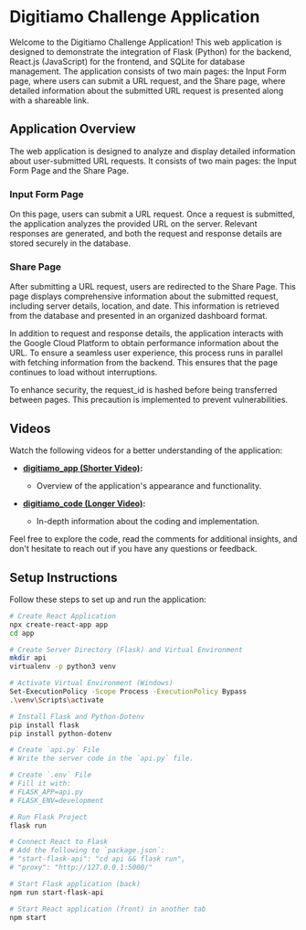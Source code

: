 # Digitiamo Challenge Application
Welcome to the Digitiamo Challenge Application! This web application is designed to demonstrate the integration of Flask (Python) for the backend, React.js (JavaScript) for the frontend, and SQLite for database management. The application consists of two main pages: the Input Form page, where users can submit a URL request, and the Share page, where detailed information about the submitted URL request is presented along with a shareable link.

## Application Overview

The web application is designed to analyze and display detailed information about user-submitted URL requests. It consists of two main pages: the Input Form Page and the Share Page.

### Input Form Page
On this page, users can submit a URL request. Once a request is submitted, the application analyzes the provided URL on the server. Relevant responses are generated, and both the request and response details are stored securely in the database.

### Share Page
After submitting a URL request, users are redirected to the Share Page. This page displays comprehensive information about the submitted request, including server details, location, and date. This information is retrieved from the database and presented in an organized dashboard format.

In addition to request and response details, the application interacts with the Google Cloud Platform to obtain performance information about the URL. To ensure a seamless user experience, this process runs in parallel with fetching information from the backend. This ensures that the page continues to load without interruptions.

To enhance security, the request_id is hashed before being transferred between pages. This precaution is implemented to prevent vulnerabilities.

## Videos

Watch the following videos for a better understanding of the application:

- **[digitiamo_app (Shorter Video)]([link_to_shorter_video](https://drive.google.com/file/d/19n2F5xB9Rzsw3m0HiNtWoUEjXOj18995/view?usp=drive_link)):**
  - Overview of the application's appearance and functionality.

- **[digitiamo_code (Longer Video)]([link_to_longer_video](https://drive.google.com/file/d/1Vu2WBI3iwLBXuo7omDxmg5bG4o5Le1uR/view?usp=drive_link)):**
  - In-depth information about the coding and implementation.

Feel free to explore the code, read the comments for additional insights, and don't hesitate to reach out if you have any questions or feedback.



## Setup Instructions

Follow these steps to set up and run the application:

```bash
# Create React Application
npx create-react-app app
cd app

# Create Server Directory (Flask) and Virtual Environment
mkdir api
virtualenv -p python3 venv

# Activate Virtual Environment (Windows)
Set-ExecutionPolicy -Scope Process -ExecutionPolicy Bypass
.\venv\Scripts\activate

# Install Flask and Python-Dotenv
pip install flask
pip install python-dotenv

# Create `api.py` File
# Write the server code in the `api.py` file.

# Create `.env` File
# Fill it with:
# FLASK_APP=api.py
# FLASK_ENV=development

# Run Flask Project
flask run

# Connect React to Flask
# Add the following to `package.json`:
# "start-flask-api": "cd api && flask run",
# "proxy": "http://127.0.0.1:5000/"

# Start Flask application (back)
npm run start-flask-api

# Start React application (front) in another tab
npm start
